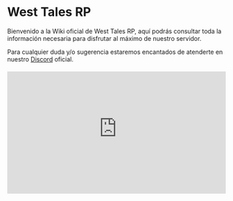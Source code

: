 # West Tales RP

Bienvenido a la Wiki oficial de West Tales RP, aquí podrás consultar toda la información necesaria para disfrutar al máximo de nuestro servidor.

Para cualquier duda y/o sugerencia estaremos encantados de atenderte en nuestro [Discord](https://discord.gg/uTCKJYkgwM) oficial.

<div style="position: relative; padding-bottom: 56.25%; height: 0; overflow: hidden; max-width: 100%; margin: 20px 0;">
  <iframe style="position: absolute; top: 0; left: 0; width: 100%; height: 100%;" src="https://www.youtube-nocookie.com/embed/QJiY37Mtsjk?si=pcFjKHgP791eu-q4" title="YouTube video player" frameborder="0" allow="accelerometer; autoplay; clipboard-write; encrypted-media; gyroscope; picture-in-picture; web-share" referrerpolicy="strict-origin-when-cross-origin" allowfullscreen></iframe>
</div>